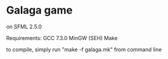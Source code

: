 # Galaga game

on SFML 2.5.0 

Requirements:
GCC 7.3.0 MinGW (SEH)
Make

to compile, simply run "make -f galaga.mk" from command line


